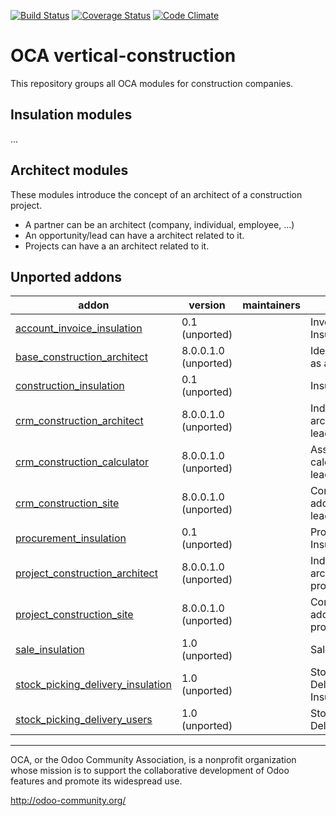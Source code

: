 [![Build Status](https://travis-ci.org/OCA/vertical-construction.svg?branch=10.0)](https://travis-ci.org/OCA/vertical-construction)
[![Coverage Status](https://coveralls.io/repos/OCA/vertical-construction/badge.svg?branch=10.0)](https://coveralls.io/r/OCA/vertical-construction?branch=10.0)
[![Code Climate](https://codeclimate.com/github/OCA/vertical-construction/badges/gpa.svg)](https://codeclimate.com/github/OCA/vertical-construction)
# OCA vertical-construction
This repository groups all OCA modules for construction companies.

## Insulation modules
...


## Architect modules
These modules introduce the concept of an architect of a construction project.
- A partner can be an architect (company, individual, employee, ...)
- An opportunity/lead can have a architect related to it.
- Projects can have a an architect related to it.

[//]: # (addons)

Unported addons
---------------
addon | version | maintainers | summary
--- | --- | --- | ---
[account_invoice_insulation](account_invoice_insulation/) | 0.1 (unported) |  | Invoice Insulation
[base_construction_architect](base_construction_architect/) | 8.0.0.1.0 (unported) |  | Identify partners as architects.
[construction_insulation](construction_insulation/) | 0.1 (unported) |  | Insulation
[crm_construction_architect](crm_construction_architect/) | 8.0.0.1.0 (unported) |  | Indicate the architect of a lead/opportunity.
[crm_construction_calculator](crm_construction_calculator/) | 8.0.0.1.0 (unported) |  | Assign a calculator to a lead/opportunity.
[crm_construction_site](crm_construction_site/) | 8.0.0.1.0 (unported) |  | Construction site address of a lead/opportunity.
[procurement_insulation](procurement_insulation/) | 0.1 (unported) |  | Procurement Insulation
[project_construction_architect](project_construction_architect/) | 8.0.0.1.0 (unported) |  | Indicate the architect of a project.
[project_construction_site](project_construction_site/) | 8.0.0.1.0 (unported) |  | Construction site address of a project.
[sale_insulation](sale_insulation/) | 1.0 (unported) |  | Sale Insulation
[stock_picking_delivery_insulation](stock_picking_delivery_insulation/) | 1.0 (unported) |  | Stock Picking Delivery Order Insulation
[stock_picking_delivery_users](stock_picking_delivery_users/) | 1.0 (unported) |  | Stock Picking Delivery Users

[//]: # (end addons)

----

OCA, or the Odoo Community Association, is a nonprofit organization whose
mission is to support the collaborative development of Odoo features and
promote its widespread use.

http://odoo-community.org/
